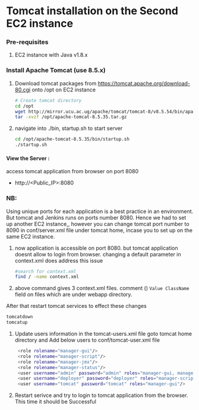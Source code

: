 # Tomcat installation on the Second EC2 instance

### Pre-requisites
1. EC2 instance with Java v1.8.x 

### Install Apache Tomcat (use 8.5.x) 
1. Download tomcat packages from  https://tomcat.apache.org/download-80.cgi onto /opt on EC2 instance
   ```sh 
   # Create tomcat directory
   cd /opt
   wget http://mirror.ucu.ac.ug/apache/tomcat/tomcat-8/v8.5.54/bin/apache-tomcat-8.5.54.tar.gz
   tar -xvzf /opt/apache-tomcat-8.5.35.tar.gz
   ```
1. navigate into ./bin, startup.sh to start server
   ```sh
   cd /opt/apache-tomcat-8.5.35/bin/startup.sh 
   ./startup.sh
   ```
  #### View the Server :
access tomcat application from browser on port 8080  
 - http://<Public_IP>:8080

### NB:
Using unique ports for each application is a best practice in an environment. 
But tomcat and Jenkins runs on ports number 8080. Hence we had to set up another EC2 instance,, however you can change tomcat port number to 8090 in conf/server.xml file under tomcat home, incase you to set up on the same EC2 instance.


1. now application is accessible on port 8080. but tomcat application doesnt allow to login from browser. changing a default parameter in context.xml does address this issue
   ```sh
   #search for context.xml
   find / -name context.xml
   ```
1. above command gives 3 context.xml files. comment (<!-- & -->) `Value ClassName` field on files which are under webapp directory. 

After that restart tomcat services to effect these changes
   ```sh 
   tomcatdown
   tomcatup
   ```
1. Update users information in the tomcat-users.xml file
goto tomcat home directory and Add below users to conf/tomcat-user.xml file
   ```sh
	<role rolename="manager-gui"/>
	<role rolename="manager-script"/>
	<role rolename="manager-jmx"/>
	<role rolename="manager-status"/>
	<user username="admin" password="admin" roles="manager-gui, manager-script, manager-jmx, manager-status"/>
	<user username="deployer" password="deployer" roles="manager-script"/>
	<user username="tomcat" password="tomcat" roles="manager-gui"/>
   ```
1. Restart serivce and try to login to tomcat application from the browser. This time it should be Successful
